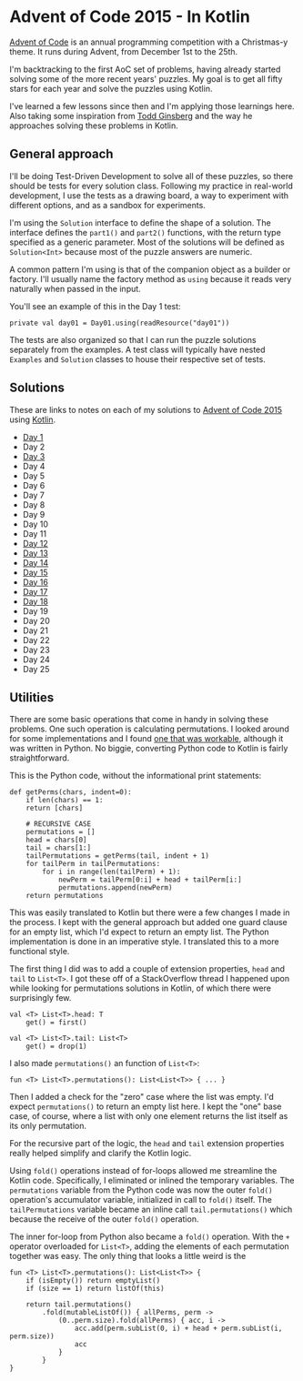 # Advent of Code 2015 - In Kotlin

[Advent of Code](https://adventofcode.com) is an annual programming competition with a Christmas-y theme. It runs during Advent, from December 1st to the 25th.

I'm backtracking to the first AoC set of problems, having already started solving some of the more recent years' puzzles. My goal is to get all fifty stars for each year and solve the puzzles using Kotlin.

I've learned a few lessons since then and I'm applying those learnings here. Also taking some inspiration from [Todd Ginsberg](https://github.com/tginsberg) and the way he approaches solving these problems in Kotlin.

## General approach

I'll be doing Test-Driven Development to solve all of these puzzles, so there should be tests for every solution class. Following my practice in real-world development, I use the tests as a drawing board, a way to experiment with different options, and as a sandbox for experiments.

I'm using the `Solution` interface to define the shape of a solution. The interface defines the `part1()` and `part2()` functions, with the return type specified as a generic parameter. Most of the solutions will be defined as `Solution<Int>` because most of the puzzle answers are numeric.

A common pattern I'm using is that of the companion object as a builder or factory. I'll usually name the factory method as `using` because it reads very naturally when passed in the input. 

You'll see an example of this in the Day 1 test:

    private val day01 = Day01.using(readResource("day01"))

The tests are also organized so that I can run the puzzle solutions separately from the examples. A test class will typically have nested `Examples` and `Solution` classes to house their respective set of tests.

## Solutions

These are links to notes on each of my solutions to [Advent of Code 2015](https://adventofcode.com/2015) using [Kotlin](https://kotlinlang.org).

* [Day 1](README-Day01.md)
* Day 2
* [Day 3](README-Day03.md)
* Day 4
* Day 5
* Day 6
* Day 7
* Day 8
* Day 9
* Day 10
* Day 11
* [Day 12](README-Day12.md)
* [Day 13](README-Day13.md)
* [Day 14](README-Day14.md)
* [Day 15](README-Day15.md)
* [Day 16](README-Day16.md)
* [Day 17](README-Day17.md)
* [Day 18](README-Day18.md)
* Day 19
* Day 20
* Day 21
* Day 22
* Day 23
* Day 24
* Day 25

## Utilities 

There are some basic operations that come in handy in solving these problems. One such operation is calculating permutations. I looked around for some implementations and I found [one that was workable](https://inventwithpython.com/recursion/chapter6.html), although it was written in Python. No biggie, converting Python code to Kotlin is fairly straightforward. 

This is the Python code, without the informational print statements:

    def getPerms(chars, indent=0):
        if len(chars) == 1:
        return [chars]
    
        # RECURSIVE CASE
        permutations = []
        head = chars[0]
        tail = chars[1:]
        tailPermutations = getPerms(tail, indent + 1)
        for tailPerm in tailPermutations:
            for i in range(len(tailPerm) + 1):
                newPerm = tailPerm[0:i] + head + tailPerm[i:]
                permutations.append(newPerm)
        return permutations

This was easily translated to Kotlin but there were a few changes I made in the process. I kept with the general approach but added one guard clause for an empty list, which I'd expect to return an empty list. The Python implementation is done in an imperative style. I translated this to a more functional style.

The first thing I did was to add a couple of extension properties, `head` and `tail` to `List<T>`. I got these off of a StackOverflow thread I happened upon while looking for permutations solutions in Kotlin, of which there were surprisingly few.

    val <T> List<T>.head: T
        get() = first()
    
    val <T> List<T>.tail: List<T>
        get() = drop(1)

I also made `permutations()` an function of `List<T>`:

    fun <T> List<T>.permutations(): List<List<T>> { ... }

Then I added a check for the "zero" case where the list was empty. I'd expect `permutations()` to return an empty list here. I kept the "one" base case, of course, where a list with only one element returns the list itself as its only permutation.

For the recursive part of the logic, the `head` and `tail` extension properties really helped simplify and clarify the Kotlin logic. 

Using `fold()` operations instead of for-loops allowed me streamline the Kotlin code. Specifically, I eliminated or inlined the temporary variables. The `permutations` variable from the Python code was now the outer `fold()` operation's accumulator variable, initialized in call to `fold()` itself. The `tailPermutations` variable became an inline call `tail.permutations()` which because the receive of the outer `fold()` operation.

The inner for-loop from Python also became a `fold()` operation. With the `+` operator overloaded for `List<T>`, adding the elements of each permutation together was easy. The only thing that looks a little weird is the 

    fun <T> List<T>.permutations(): List<List<T>> {
        if (isEmpty()) return emptyList()
        if (size == 1) return listOf(this)

        return tail.permutations()
            .fold(mutableListOf()) { allPerms, perm ->
                (0..perm.size).fold(allPerms) { acc, i ->
                    acc.add(perm.subList(0, i) + head + perm.subList(i, perm.size))
                    acc
                }
            }
    }